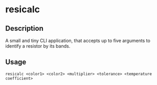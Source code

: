 # resicalc

## Description

A small and tiny CLI application, that accepts up to five arguments to identify a resistor by its bands.

## Usage

`resicalc <color1> <color2> <multiplier> <tolerance> <temperature coefficient>`
